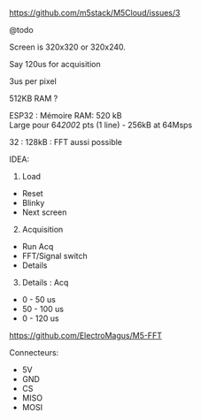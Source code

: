 https://github.com/m5stack/M5Cloud/issues/3

@todo 

Screen is 320x320 or 320x240.


Say 120us for acquisition

3us per pixel

512KB RAM ?

ESP32 : Mémoire RAM: 520 kB  
Large pour 64*200*2 pts (1 line) - 256kB at 64Msps

32 : 128kB : FFT aussi possible



IDEA:

1. Load
  * Reset
  * Blinky
  * Next screen

2. Acquisition
  * Run Acq
  * FFT/Signal switch
  * Details

3. Details : Acq
  * 0 - 50 us 
  * 50 - 100 us
  * 0 - 120 us


https://github.com/ElectroMagus/M5-FFT

Connecteurs:

* 5V
* GND
* CS
* MISO
* MOSI




